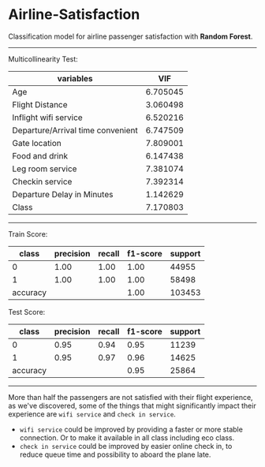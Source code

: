# Airline-Satisfaction

Classification model for airline passenger satisfaction with **Random Forest**.

***

Multicollinearity Test:
<html>
<body>
<!--StartFragment-->

variables | VIF
-- | --
Age	| 6.705045
Flight Distance	| 3.060498
Inflight wifi service	| 6.520216
Departure/Arrival time convenient	| 6.747509
Gate location	| 7.809001
Food and drink	| 6.147438
Leg room service	| 7.381074
Checkin service	| 7.392314
Departure Delay in Minutes	| 1.142629
Class	| 7.170803

<!--EndFragment-->
</body>
</html>

***

Train Score:

class | precision | recall | f1-score | support
-- | -- | -- | -- | --
0    |   1.00    |  1.00   |   1.00   |  44955
1   |    1.00   |   1.00   |   1.00  |   58498
accuracy  |          |         |      1.00  |  103453

Test Score:

class | precision | recall | f1-score | support
-- | -- | -- | -- | --
0   |    0.95  |    0.94  |    0.95   |  11239
1   |    0.95   |   0.97    |  0.96   |  14625
accuracy |         |            |     0.95  |   25864

***

More than half the passengers are not satisfied with their flight experience, as we've discovered, some of the things that might significantly impact their experience are ```wifi service``` and ```check in service```. 
- ```wifi service``` could be improved by providing a faster or more stable connection. Or to make it available in all class including eco class.
- ```check in service``` could be improved by easier online check in, to reduce queue time and possibility to aboard the plane late.
